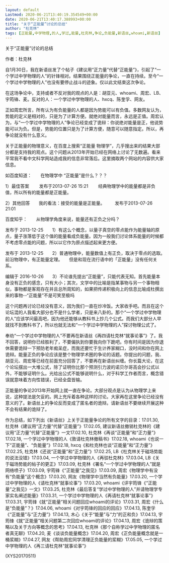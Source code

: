 ```yaml
---
layout: default
Lastmod: 2020-06-21T13:40:19.354549+00:00
date: 2020-06-21T13:40:17.388993+00:00
title: "关于“正能量”讨论的总结"
author: "杜克林"
tags: [正能量,中学物理,的人,学过,能量,杜克林,争论,负能量,新语丝,whoami,新语丝]
---
```


关于“正能量”讨论的总结

作者：杜克林

自1月30日，我在新语丝发了个帖子《建议用“正力量”代替“正能量”》，引起了“一个学过中学物理的人”的针锋相对。结果围绕正能量的争论，一直在持续。至今“一个学过中学物理的人”也没有要停止战斗的迹象。仅以此文结束这次争论。

在这场争论中，支持或者不反对我的观点的人是：胡亚元、whoami、周宏、LB、宇筠锋、麦。反对的人：一个学过中学物理的人、hxcq、陈奎孚、网友。

正如周宏所言，所有认为有负能量的人都是因为势能可以有负值。多数网友认为，势能的定义是相对的，只是为了计算方便。就绝对能量而言，永远是正值。周宏认为，与“一个学过中学物理的人”争论已经变成了诡辩：你说绝对能量是正，他说势能可以为负。但是，势能的位置只是为了计算方便，随意可以随意指定。所以，再争论就没有什么意义。

关于正能量的物理意义，在百度上搜索“正能量 物理学”，几乎搜出来的结果大部分都是支持我的观点。这个问题从2013年开始已经在网络上讨论了无数遍。看来平常我不看中文科学网站造成我的信息非常落后。这里摘取两个网站的内容供大家信息。

如百度知道：　　在物理学中 “正能量”是什么？？？

1）最佳答案 　　发布于2013-07-26 15:21 　　经典物理学中的能量都是非负值，所以所有的能量都是正能量。

2）其他回答　　我的看法：接受的能量是正能量。 　　发布于2013-07-26 21:01

百度知乎：　　从物理学角度来说，能量还有正负之分吗？

发布于 2013-12-25　　1）有这么个概念，以量子真空的零点能作为能量轴的原点，量子涨落低于这个值的能量看成负能量。因为一般我们讨论体系能量的时候都不考虑零点能的问题，所以以它作为原点描述起来更方便。

发布于 2013-12-25　　2）普通物理中，能量数值上有正负，取决于零点的选取。　　前沿物理中，有正能量定理。　　但是和现在流行语中的「正能量」没有任何关系。

编辑于 2016-10-26　　3）不论谁先提出“正能量”，只能代表无知。首先能量本身没有正负的感念，只有大小；其次，文学中的比喻是指某事物与另一个事物相似，事物都是客观存在并且总所周知的，如果把传递积极向上的信息比喻成杜撰出来的事物--“正能量”不是可笑至极吗

这个问题再讨论已经没有意义，因为我们一直在炒冷饭。大家收手吧。而且在这个论坛混的人我看大部分也不是什么学者，只是来八卦的。那个“一个学过中学物理的人”应该学问最高吧，因为他还能够从教科书上抄几个公式。而我们大部分人早就找不到教科书了，所以也就无法和“一个学过中学物理的人”探讨物理公式了。

奉劝“一个学过中学物理的人”不要再在新语丝《再四请杜克林“就事论事”》了。我不回答，说明你已经胜利了，不要偏执到你要我向你下跪吧。你有时间是因为你退休需要诡辩一下预防老年痴呆症，而我还要忙于生计养家糊口，没时间和你在网上诡辩。能量正负的争论应该是整个物理学术圈的争论的话题。你提出的问题，我、胡亚元、周宏等已经在前面充分回答了，不要再在新语丝纠缠。你长篇大论，在这个论坛摆出一大堆公式，除了证明你比那个预测引力波的诺贝尔哥高会抄公式以外，不能够证明什么。光给出公式不能够说明什么，对于科学工作者而言，概念错误就意味着方向性错误，已经全盘皆输。

正能量的争论2013年开始网上就一直在争论。大部分观点是认为从物理学上来说，这种提法是欠妥的。网上充斥着各种这样的讨论。大家再在这里争论已经没有意义的了。新语丝上的争论反而变成了匿名者的诡辩。请新语丝不要继续开展这种不会有结果的诡辩了。

作为总结，如下列出《新语丝》上关于正能量争论的所有文字的目录：17.01.30, 杜克林《建议用“正力量”代替“正能量”》17.02.05, 建议新语丝撤销杜克林的《建议用“正力量”代替“正能量”》一文17.02.10, 杜克林《再谈“正能量”和“正力量”》17.02.18, 一个学过中学物理的人《敦请杜克林撤稿书》</a>17.02.18, whoami《也说一下“正能量”、“负能量”》</a>17.02.18, hxcq《和杜克林也谈“正能量”和“正力量”》</a>17.02.25, 杜克林《还说“正能量”和“正力量”》17.02.25, LB《杜克林关于磁场势能的说法没错》17.03.04, 一个学过中学物理的人《再驳杜克林》17.03.04, LB《关于磁场势能的帖子的更正》17.03.09, 杜克林《署名“一个学过中学物理的人”就是网络喷子》17.03.09, 宇筠锋《“正能量”之我见》17.03.09, 周宏《物理学中有没有“负能量”这个概念》17.03.20, 网友《物理学中当然有负能量》17.03.20, 一个学过中学物理的人《请杜克林“就事论事”》17.03.20, whoami《评宇筠锋《“正能量”之我见》一文》17.03.25, 杜克林《最后答复“学过中学物理的人”并请物理学专家实名阐述能量》17.03.31, 一个学过中学物理的人《再请杜克林“就事论事”》17.03.31, 宇筠锋《就“正能量”相关问题回应whoami的评论》17.03.31, 周宏《什么是“负能量”？》17.04.06, whoami《对宇筠锋的回应的回应》17.04.13, 陈奎孚《“正能量”与“正力量”》17.04.13, 木心《关于“能量”与“力”的正和负》17.04.13, 宇筠锋《就“正能量”相关问题第二次回应whoami的评论》17.04.13, 周宏《诡辩的策略以及关于方向等概念的思考》17.04.13, 杜克林《那个自称学过中学物理的匿名者真无聊》17.04.20, 麦《谈谈负能量概念》17.04.20, 周宏《正负能量概念就是一桶浆糊》17.04.27, 网友《帮助周宏同学清理正负能量的浆糊》17.05.05, 一个学过中学物理的人《再三请杜克林“就事论事”》

(XYS20170511)

